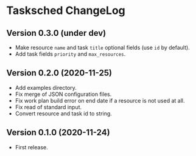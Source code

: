 # Tasksched ChangeLog

## Version 0.3.0 (under dev)

- Make resource `name` and task `title` optional fields (use `id` by default).
- Add task fields `priority` and `max_resources`.

## Version 0.2.0 (2020-11-25)

- Add examples directory.
- Fix merge of JSON configuration files.
- Fix work plan build error on end date if a resource is not used at all.
- Fix read of standard input.
- Convert resource and task id to string.

## Version 0.1.0 (2020-11-24)

- First release.
